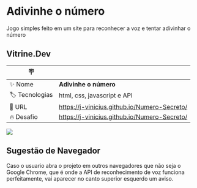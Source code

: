 # Adivinhe o número

Jogo simples feito em um site para reconhecer a voz e tentar adivinhar o número

## Vitrine.Dev

| :placard:  |  |
| -------------  | --- |
| :sparkles: Nome        | **Adivinhe o número**
| :label: Tecnologias | html, css, javascript e API
| :rocket: URL         | https://j-vinicius.github.io/Numero-Secreto/
| :fire: Desafio     | https://j-vinicius.github.io/Numero-Secreto/

![](https://github.com/J-Vinicius/Numero-Secreto/assets/80431647/b55bf9ef-bfde-4c60-a289-fcc6d23a50f4#vitrinedev)

## Sugestão de Navegador

Caso o usuario abra o projeto em outros navegadores que não seja o Google Chrome, que é onde a API de reconhecimento de voz funciona perfeitamente, vai aparecer no canto superior esquerdo um aviso.

